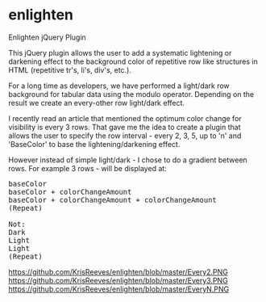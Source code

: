 # enlighten
Enlighten jQuery Plugin

This jQuery plugin allows the user to add a systematic lightening or darkening effect to the background color of repetitive row like 
structures in HTML (repetitive tr's, li's, div's, etc.).

For a long time as developers, we have performed a light/dark row background for tabular data using the modulo operator.  Depending on the result we create an every-other row light/dark effect.

I recently read an article that mentioned the optimum color change for visibility is every 3 rows.  That gave me the idea to create a plugin that allows the user to specify the row interval - every 2, 3, 5, up to 'n' and 'BaseColor' to base the lightening/darkening effect.

However instead of simple light/dark - I chose to do a gradient between rows.  For example 3 rows - will be displayed at:

<pre>
baseColor
baseColor + colorChangeAmount
baseColor + colorChangeAmount + colorChangeAmount
(Repeat)

Not:
Dark
Light
Light
(Repeat)
</pre>

https://github.com/KrisReeves/enlighten/blob/master/Every2.PNG
https://github.com/KrisReeves/enlighten/blob/master/Every3.PNG
https://github.com/KrisReeves/enlighten/blob/master/EveryN.PNG
